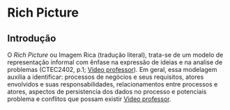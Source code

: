 # Rich Picture

## Introdução

O *Rich Picture* ou Imagem Rica (tradução literal), trata-se de um modelo de representação informal com ênfase na expressão de ideias e na analise de problemas (CTEC2402, p.1; [Video professor](https://youtu.be/NxEPxW_Ku8M?si=i6NyNt4-98b7CJX1&t=8)). Em geral, essa modelagem auxilia a identificar: processos de negócios e seus requisitos, atores envolvidos e suas responsabilidades, relacionamentos entre processos e atores, aspectos de persistencia dos dados no processo e potenciais problema e conflitos que possam existir [Video professor](https://youtu.be/NxEPxW_Ku8M?si=vwPd6gIWocqoVX2O&t=30).